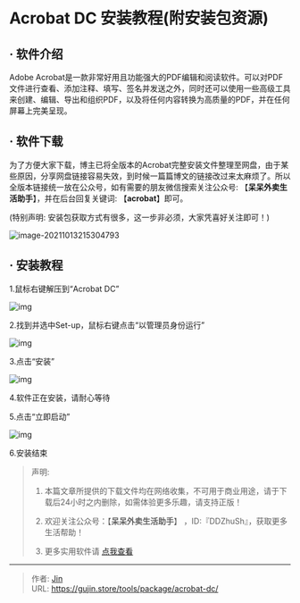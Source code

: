 # Acrobat DC 安装教程(附安装包资源)


## · 软件介绍

Adobe Acrobat是一款非常好用且功能强大的PDF编辑和阅读软件。可以对PDF文件进行查看、添加注释、填写、签名并发送之外，同时还可以使用一些高级工具来创建、编辑、导出和组织PDF，以及将任何内容转换为高质量的PDF，并在任何屏幕上完美呈现。


## · 软件下载
为了方便大家下载，博主已将全版本的Acrobat完整安装文件整理至网盘，由于某些原因，分享网盘链接容易失效，到时候一篇篇博文的链接改过来太麻烦了。所以全版本链接统一放在公众号，如有需要的朋友微信搜索关注公众号: 【**呆呆外卖生活助手**】，并在后台回复关键词: 【**acrobat**】即可。

(特别声明: 安装包获取方式有很多，这一步非必须，大家凭喜好关注即可！)

![image-20211013215304793](https://img.gujin.store/img/image-20211013215304793.png)

## · 安装教程

1.鼠标右键解压到“Acrobat DC”

![img](https://img.gujin.store/img/v2-264450f08bb516032ee253a20fe5ebfd_720w.png)

2.找到并选中Set-up，鼠标右键点击“以管理员身份运行”

![img](https://img.gujin.store/img/v2-129e9ae11fd88a7e76219f8014b07d0d_720w.png)

3.点击“安装”

![img](https://img.gujin.store/img/v2-8174ee1f1ec53e0e5746ef4c752129e3_720w.png)

4.软件正在安装，请耐心等待

5.点击“立即启动”


![img](https://img.gujin.store/img/v2-e61b21e0245eb1e7bc9e6c4cf967efd2_720w.png)

6.安装结束




> 声明: 
>
> 1. 本篇文章所提供的下载文件均在网络收集，不可用于商业用途，请于下载后24小时之内删除，如需体验更多乐趣，请支持正版！
>
> 2. 欢迎关注公众号：【**呆呆外卖生活助手**】 ，ID:『DDZhuSh』，获取更多生活帮助！
>
> 3. 更多实用软件请  [点我查看](/tools)


---

> 作者: [Jin](https://img.gujin.store/img/favicon.ico)  
> URL: https://gujin.store/tools/package/acrobat-dc/  

